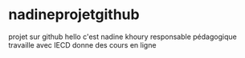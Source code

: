# nadineprojetgithub
projet sur github
hello c'est nadine khoury
responsable pédagogique
travaille avec IECD
donne des cours en ligne
